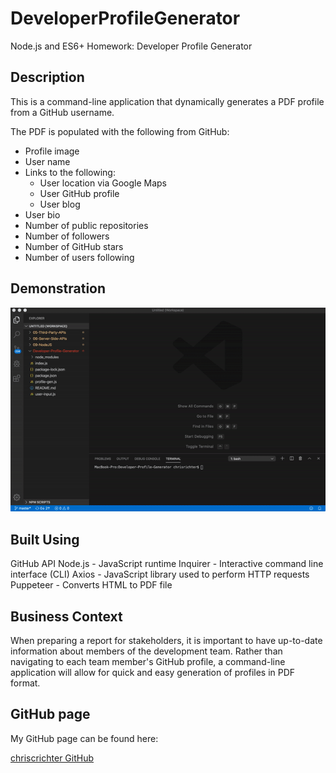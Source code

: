 # DeveloperProfileGenerator
Node.js and ES6+ Homework: Developer Profile Generator

## Description

This is a command-line application that dynamically generates a PDF profile from a GitHub username.

The PDF is populated with the following from GitHub:

* Profile image
* User name
* Links to the following:
  * User location via Google Maps
  * User GitHub profile
  * User blog
* User bio
* Number of public repositories
* Number of followers
* Number of GitHub stars
* Number of users following

## Demonstration

![Demo](https://raw.githubusercontent.com/chriscrichter/DeveloperProfileGenerator/master/assets/DeveloperProfileGenerator.gif)

## Built Using

GitHub API
Node.js - JavaScript runtime
Inquirer - Interactive command line interface (CLI)
Axios - JavaScript library used to perform HTTP requests
Puppeteer - Converts HTML to PDF file

## Business Context

When preparing a report for stakeholders, it is important to have up-to-date information about members of the development team. Rather than navigating to each team member's GitHub profile, a command-line application will allow for quick and easy generation of profiles in PDF format.

## GitHub page

My GitHub page can be found here:

[chriscrichter GitHub](https://github.com/chriscrichter)
